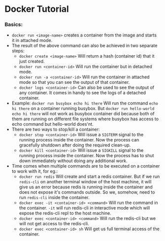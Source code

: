 # Docker Tutorial

### Basics:
- `docker run <image-name>` creates a container from the image and starts it in attached mode.
- The result of the above command can also be achieved in two separate steps:
    - `docker create <image-name>` Will return a hash (container id) that it just created.
    - `docker run <container-id>` Will run the container but in detached mode.
    - `docker run -a <container-id>` Will run the container in attached mode so that you can see the output of that container.
    - `docker logs <container-id>` Can also be used to see the output of any container. It comes in handy to see the logs of a detached container.
- Example: `docker run busybox echo hi there` Will run the command `echo hi there` on a container running busybox. But `docker run hello-world echo hi there` will not work as busybox container did because both of them are running on different file systems where busybox has access to echo command but hello-world does'nt.
- There are two ways to stop/kill a container:
    - `docker stop <container-id>` Will issue a `SIGTERM` signal to the running process inside the container. Now the process can gracefully shutdown after doing the required clean-up.
    - `docker kill <container-id>` Will issue a `SIGKILL` signal to the running process inside the container. Now the process has to shut down immediately without doing any additional work.
- Time comes when multiple commands are to be executed on a container to work with it, for eg.:
    - `docker run redis` Will create and start a redis container. But if we run `redis-cli` on another terminal window of the host machine, it will give us an error because redis is running inside the container and does not expose it's commands outside. So we, somehow, need to run `redis-cli` inside the container.
    - `docker exec -it <container-id> <command>` Will run the command in the container. `-it` will run redis-cli in interactive mode which will expose the redis-cli repl to the host machine.
    - `docker exec <container-id> <command>` Will run the redis-cli but we will not get access to the redis-cli.
    - `docker exec <container-id> sh` Will get us full terminal access of the container.
